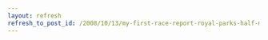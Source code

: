 ```yaml
---
layout: refresh
refresh_to_post_id: /2008/10/13/my-first-race-report-royal-parks-half-marathon-12-october-2008
---
```


